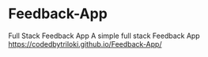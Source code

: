 # Feedback-App
Full Stack Feedback App
A simple full stack Feedback App 
 https://codedbytriloki.github.io/Feedback-App/
